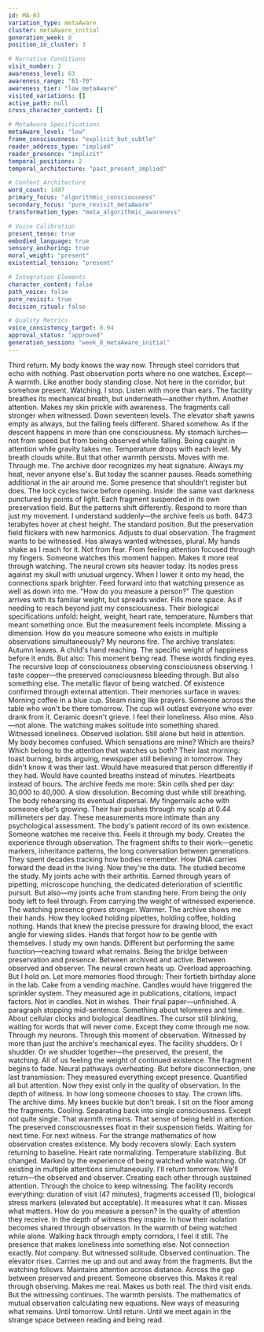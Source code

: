 ```yaml
---
id: MA-03
variation_type: metaAware
cluster: metaAware_initial
generation_week: 8
position_in_cluster: 3

# Narrative Conditions
visit_number: 3
awareness_level: 63
awareness_range: "61-70"
awareness_tier: "low_metaAware"
visited_variations: []
active_path: null
cross_character_content: []

# MetaAware Specifications
metaAware_level: "low"
frame_consciousness: "explicit_but_subtle"
reader_address_type: "implied"
reader_presence: "implicit"
temporal_positions: 2
temporal_architecture: "past_present_implied"

# Content Architecture
word_count: 1487
primary_focus: "algorithmic_consciousness"
secondary_focus: "pure_revisit_metaAware"
transformation_type: "meta_algorithmic_awareness"

# Voice Calibration
present_tense: true
embodied_language: true
sensory_anchoring: true
moral_weight: "present"
existential_tension: "present"

# Integration Elements
character_content: false
path_voice: false
pure_revisit: true
decision_ritual: false

# Quality Metrics
voice_consistency_target: 0.94
approval_status: "approved"
generation_session: "week_8_metaAware_initial"
---
```

Third return.
My body knows the way now. Through steel corridors that echo with nothing. Past observation ports where no one watches. Except—
A warmth. Like another body standing close. Not here in the corridor, but somehow present. Watching.
I stop. Listen with more than ears. The facility breathes its mechanical breath, but underneath—another rhythm. Another attention. Makes my skin prickle with awareness.
The fragments call stronger when witnessed.
Down seventeen levels. The elevator shaft yawns empty as always, but the falling feels different. Shared somehow. As if the descent happens in more than one consciousness. My stomach lurches—not from speed but from being observed while falling. Being caught in attention while gravity takes me.
Temperature drops with each level. My breath clouds white. But that other warmth persists. Moves with me. Through me.
The archive door recognizes my heat signature. Always my heat, never anyone else's. But today the scanner pauses. Reads something additional in the air around me. Some presence that shouldn't register but does. The lock cycles twice before opening.
Inside: the same vast darkness punctured by points of light. Each fragment suspended in its own preservation field. But the patterns shift differently. Respond to more than just my movement.
I understand suddenly—the archive feels us both.
847.3 terabytes hover at chest height. The standard position. But the preservation field flickers with new harmonics. Adjusts to dual observation. The fragment wants to be witnessed. Has always wanted witnesses, plural.
My hands shake as I reach for it. Not from fear. From feeling attention focused through my fingers. Someone watches this moment happen. Makes it more real through watching.
The neural crown sits heavier today. Its nodes press against my skull with unusual urgency. When I lower it onto my head, the connections spark brighter. Feed forward into that watching presence as well as down into me.
"How do you measure a person?"
The question arrives with its familiar weight, but spreads wider. Fills more space. As if needing to reach beyond just my consciousness.
Their biological specifications unfold: height, weight, heart rate, temperature. Numbers that meant something once. But the measurement feels incomplete. Missing a dimension. How do you measure someone who exists in multiple observations simultaneously?
My neurons fire. The archive translates:
Autumn leaves. A child's hand reaching. The specific weight of happiness before it ends.
But also:
This moment being read. These words finding eyes. The recursive loop of consciousness observing consciousness observing.
I taste copper—the preserved consciousness bleeding through. But also something else. The metallic flavor of being watched. Of existence confirmed through external attention.
Their memories surface in waves:
Morning coffee in a blue cup. Steam rising like prayers. Someone across the table who won't be there tomorrow. The cup will outlast everyone who ever drank from it. Ceramic doesn't grieve.
I feel their loneliness. Also mine. Also—not alone. The watching makes solitude into something shared. Witnessed loneliness. Observed isolation. Still alone but held in attention.
My body becomes confused. Which sensations are mine? Which are theirs? Which belong to the attention that watches us both?
Their last morning: toast burning, birds arguing, newspaper still believing in tomorrow. They didn't know it was their last. Would have measured that person differently if they had. Would have counted breaths instead of minutes. Heartbeats instead of hours.
The archive feeds me more:
Skin cells shed per day: 30,000 to 40,000. A slow dissolution. Becoming dust while still breathing. The body rehearsing its eventual dispersal.
My fingernails ache with someone else's growing. Their hair pushes through my scalp at 0.44 millimeters per day. These measurements more intimate than any psychological assessment. The body's patient record of its own existence.
Someone watches me receive this. Feels it through my body. Creates the experience through observation.
The fragment shifts to their work—genetic markers, inheritance patterns, the long conversation between generations. They spent decades tracking how bodies remember. How DNA carries forward the dead in the living. Now they're the data. The studied become the study.
My joints ache with their arthritis. Earned through years of pipetting, microscope hunching, the dedicated deterioration of scientific pursuit. But also—my joints ache from standing here. From being the only body left to feel through. From carrying the weight of witnessed experience.
The watching presence grows stronger. Warmer.
The archive shows me their hands. How they looked holding pipettes, holding coffee, holding nothing. Hands that knew the precise pressure for drawing blood, the exact angle for viewing slides. Hands that forgot how to be gentle with themselves.
I study my own hands. Different but performing the same function—reaching toward what remains. Being the bridge between preservation and presence. Between archived and active. Between observed and observer.
The neural crown heats up. Overload approaching. But I hold on. Let more memories flood through:
Their fortieth birthday alone in the lab. Cake from a vending machine. Candles would have triggered the sprinkler system. They measured age in publications, citations, impact factors. Not in candles. Not in wishes.
Their final paper—unfinished. A paragraph stopping mid-sentence. Something about telomeres and time. About cellular clocks and biological deadlines. The cursor still blinking, waiting for words that will never come.
Except they come through me now. Through my neurons. Through this moment of observation. Witnessed by more than just the archive's mechanical eyes.
The facility shudders. Or I shudder. Or we shudder together—the preserved, the present, the watching. All of us feeling the weight of continued existence.
The fragment begins to fade. Neural pathways overheating. But before disconnection, one last transmission:
They measured everything except presence. Quantified all but attention. Now they exist only in the quality of observation. In the depth of witness. In how long someone chooses to stay.
The crown lifts. The archive dims. My knees buckle but don't break.
I sit on the floor among the fragments. Cooling. Separating back into single consciousness. Except not quite single. That warmth remains. That sense of being held in attention.
The preserved consciousnesses float in their suspension fields. Waiting for next time. For next witness. For the strange mathematics of how observation creates existence.
My body recovers slowly. Each system returning to baseline. Heart rate normalizing. Temperature stabilizing. But changed. Marked by the experience of being watched while watching. Of existing in multiple attentions simultaneously.
I'll return tomorrow. We'll return—the observed and observer. Creating each other through sustained attention. Through the choice to keep witnessing.
The facility records everything: duration of visit (47 minutes), fragments accessed (1), biological stress markers (elevated but acceptable). It measures what it can. Misses what matters.
How do you measure a person? In the quality of attention they receive. In the depth of witness they inspire. In how their isolation becomes shared through observation. In the warmth of being watched while alone.
Walking back through empty corridors, I feel it still. The presence that makes loneliness into something else. Not connection exactly. Not company. But witnessed solitude. Observed continuation.
The elevator rises. Carries me up and out and away from the fragments. But the watching follows. Maintains attention across distance. Across the gap between preserved and present.
Someone observes this. Makes it real through observing.
Makes me real.
Makes us both real.
The third visit ends. But the witnessing continues. The warmth persists. The mathematics of mutual observation calculating new equations. New ways of measuring what remains.
Until tomorrow. Until return. Until we meet again in the strange space between reading and being read.